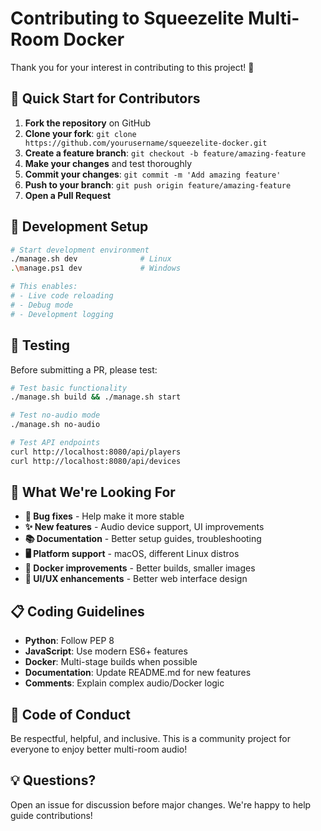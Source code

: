 # Contributing to Squeezelite Multi-Room Docker

Thank you for your interest in contributing to this project! 🎵

## 🚀 Quick Start for Contributors

1. **Fork the repository** on GitHub
2. **Clone your fork**: `git clone https://github.com/yourusername/squeezelite-docker.git`
3. **Create a feature branch**: `git checkout -b feature/amazing-feature`
4. **Make your changes** and test thoroughly
5. **Commit your changes**: `git commit -m 'Add amazing feature'`
6. **Push to your branch**: `git push origin feature/amazing-feature`
7. **Open a Pull Request**

## 🔧 Development Setup

```bash
# Start development environment
./manage.sh dev              # Linux
.\manage.ps1 dev             # Windows

# This enables:
# - Live code reloading
# - Debug mode
# - Development logging
```

## 🧪 Testing

Before submitting a PR, please test:

```bash
# Test basic functionality
./manage.sh build && ./manage.sh start

# Test no-audio mode
./manage.sh no-audio

# Test API endpoints
curl http://localhost:8080/api/players
curl http://localhost:8080/api/devices
```

## 📝 What We're Looking For

- **🐛 Bug fixes** - Help make it more stable
- **✨ New features** - Audio device support, UI improvements
- **📚 Documentation** - Better setup guides, troubleshooting
- **🖥️ Platform support** - macOS, different Linux distros
- **🔧 Docker improvements** - Better builds, smaller images
- **🎨 UI/UX enhancements** - Better web interface design

## 📋 Coding Guidelines

- **Python**: Follow PEP 8
- **JavaScript**: Use modern ES6+ features
- **Docker**: Multi-stage builds when possible
- **Documentation**: Update README.md for new features
- **Comments**: Explain complex audio/Docker logic

## 🤝 Code of Conduct

Be respectful, helpful, and inclusive. This is a community project for everyone to enjoy better multi-room audio! 

## 💡 Questions?

Open an issue for discussion before major changes. We're happy to help guide contributions!
